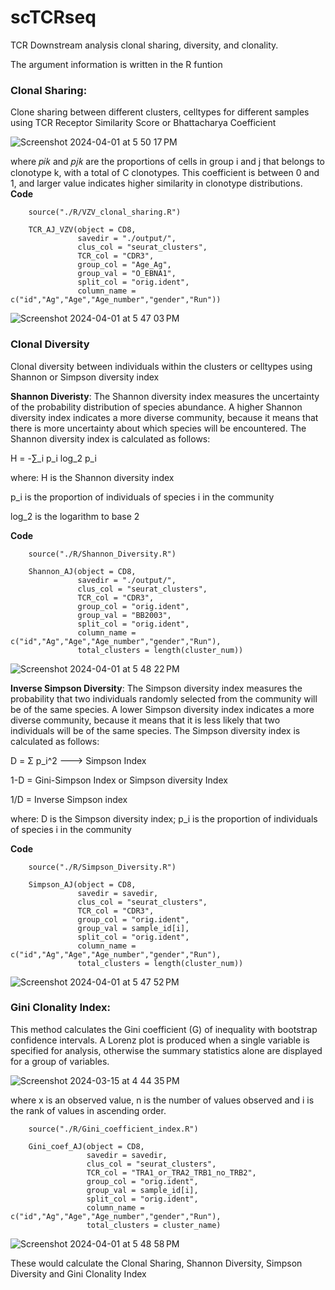 # scTCRseq
TCR Downstream analysis clonal sharing, diversity, and clonality.

The argument information is written in the R funtion

### Clonal Sharing: 
Clone sharing between different clusters, celltypes for different samples using TCR Receptor Similarity Score or Bhattacharya Coefficient

![Screenshot 2024-04-01 at 5 50 17 PM](https://github.com/Ajaingithub/scTCRseq/assets/37553954/87477afd-8631-491e-99b8-81db9e948ef2) 

where 𝑝𝑖𝑘 and 𝑝𝑗𝑘 are the proportions of cells in group i and j that belongs to clonotype k, with a total of C clonotypes. This coefficient is between 0 and 1, and larger value indicates higher similarity in clonotype distributions.
**Code**
        
        source("./R/VZV_clonal_sharing.R")
        
        TCR_AJ_VZV(object = CD8, 
                   savedir = "./output/", 
                   clus_col = "seurat_clusters", 
                   TCR_col = "CDR3",
                   group_col = "Age_Ag", 
                   group_val = "O_EBNA1", 
                   split_col = "orig.ident",
                   column_name = c("id","Ag","Age","Age_number","gender","Run"))
                   
![Screenshot 2024-04-01 at 5 47 03 PM](https://github.com/Ajaingithub/scTCRseq/assets/37553954/ef35dbe2-5046-4212-8113-f2d8f532b0a8)

### Clonal Diversity
Clonal diversity between individuals within the clusters or celltypes using Shannon or Simpson diversity index

**Shannon Diveristy**: The Shannon diversity index measures the uncertainty of the probability distribution of species abundance. A higher Shannon diversity index indicates a more diverse community, because it means that there is more uncertainty about which species will be encountered. The Shannon diversity index is calculated as follows:

H = -∑_i p_i log_2 p_i

where:
H is the Shannon diversity index

p_i is the proportion of individuals of species i in the community

log_2 is the logarithm to base 2


**Code**

        source("./R/Shannon_Diversity.R")
        
        Shannon_AJ(object = CD8, 
                   savedir = "./output/", 
                   clus_col = "seurat_clusters", 
                   TCR_col = "CDR3",
                   group_col = "orig.ident", 
                   group_val = "BB2003", 
                   split_col = "orig.ident",
                   column_name = c("id","Ag","Age","Age_number","gender","Run"), 
                   total_clusters = length(cluster_num))
                   
![Screenshot 2024-04-01 at 5 48 22 PM](https://github.com/Ajaingithub/scTCRseq/assets/37553954/d662a969-81ac-4025-8372-2208e6aabc62)

**Inverse Simpson Diversity**: The Simpson diversity index measures the probability that two individuals randomly selected from the community will be of the same species. A lower Simpson diversity index indicates a more diverse community, because it means that it is less likely that two individuals will be of the same species. The Simpson diversity index is calculated as follows:

D = Σ p_i^2 ---> Simpson Index

1-D = Gini-Simpson Index or Simpson diversity Index

1/D = Inverse Simpson index

where: D is the Simpson diversity index;  p_i is the proportion of individuals of species i in the community

**Code**

        source("./R/Simpson_Diversity.R")
        
        Simpson_AJ(object = CD8, 
                   savedir = savedir,
                   clus_col = "seurat_clusters", 
                   TCR_col = "CDR3",
                   group_col = "orig.ident", 
                   group_val = sample_id[i], 
                   split_col = "orig.ident",
                   column_name = c("id","Ag","Age","Age_number","gender","Run"), 
                   total_clusters = length(cluster_num))
                   
![Screenshot 2024-04-01 at 5 47 52 PM](https://github.com/Ajaingithub/scTCRseq/assets/37553954/615bebbe-713a-4a3e-bf51-cb3c1b9bd205)

                   
### Gini Clonality Index: 
This method calculates the Gini coefficient (G) of inequality with bootstrap confidence intervals. A Lorenz plot is produced when a single variable is specified for analysis, otherwise the summary statistics alone are displayed for a group of variables.

![Screenshot 2024-03-15 at 4 44 35 PM](https://github.com/Ajaingithub/scTCRseq/assets/37553954/289fa13b-e792-4b07-a671-23531f877df2)

where x is an observed value, n is the number of values observed and i is the rank of values in ascending order.

        source("./R/Gini_coefficient_index.R")
        
        Gini_coef_AJ(object = CD8, 
                     savedir = savedir, 
                     clus_col = "seurat_clusters", 
                     TCR_col = "TRA1_or_TRA2_TRB1_no_TRB2",
                     group_col = "orig.ident", 
                     group_val = sample_id[i], 
                     split_col = "orig.ident",
                     column_name = c("id","Ag","Age","Age_number","gender","Run"), 
                     total_clusters = cluster_name)

![Screenshot 2024-04-01 at 5 48 58 PM](https://github.com/Ajaingithub/scTCRseq/assets/37553954/003050f2-60d1-45a3-8243-625acbabb6b9)


These would calculate the Clonal Sharing, Shannon Diversity, Simpson Diversity and Gini Clonality Index




                             


                   

                   

